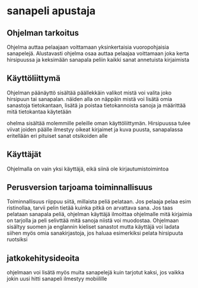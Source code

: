 # sanapeli apustaja

## Ohjelman tarkoitus

Ohjelma auttaa pelaajaan voittamaan yksinkertaisia vuoropohjaisia sanapelejä. Alustavasti ohjelma osaa auttaa pelaajaa voittamaan joka kerta hirsipuussa ja keksimään sanapala peliin kaikki sanat annetuista kirjaimista

## Käyttöliittymä

Ohjelman päänäyttö sisältää päällekkäin valikot mistä voi valita joko hirsipuun tai sanapalan. näiden alla on näppäin mistä voi lisätä omia sanastoja tietokantaan, lisätä ja poistaa tietokannoista sanoja ja määrittää mitä tietokantaa käytetään

ohelma sisältää molemmille peleille oman käyttöliittymän. Hirsipuussa tulee viivat joiden päälle ilmestyy oikeat kirjaimet ja kuva puusta, sanapalassa eritellään eri pituiset sanat otsikoiden alle

## Käyttäjät

Ohjelmalla on vain yksi käyttäjä, eikä siinä ole kirjautumistoimintoa


## Perusversion tarjoama toiminnallisuus

Toiminnallisuus riippuu siitä, millaista peliä pelataan. Jos pelaaja pelaa esim ristinollaa, tarvii pelin tietää kuinka pitkä on arvattava sana. Jos taas pelataan sanapala peliä, ohjelman käyttäjä ilmoittaa ohjelmalle mitä kirjaimia on tarjolla ja peli selivttää mitä sanoja niistä voi muodostaa. Ohjelmaan sisältyy suomen ja englannin kieliset sanastot mutta käyttäjä voi ladata siihen myös omia sanakirjastoja, jos haluaa esimerkiksi pelata hirsipuuta ruotsiksi


## jatkokehitysideoita

ohjelmaan voi lisätä myös muita sanapelejä kuin tarjotut kaksi, jos vaikka jokin uusi hitti sanapeli ilmestyy mobiilille
